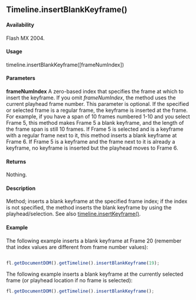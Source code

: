 ## Timeline.insertBlankKeyframe()

#### Availability

Flash MX 2004.

#### Usage

timeline.insertBlankKeyframe(\[frameNumIndex\])

#### Parameters

**frameNumIndex** A zero-based index that specifies the frame at which to insert the keyframe. If you omit
*frameNumIndex*, the method uses the current playhead frame number. This parameter is optional.
If the specified or selected frame is a regular frame, the keyframe is inserted at the frame. For example, if you have a span of 10 frames numbered 1-10 and you select Frame 5, this method makes Frame 5 a blank keyframe, and the length of the frame span is still 10 frames. If Frame 5 is selected and is a keyframe with a regular frame next to it, this method inserts a blank keyframe at Frame 6. If Frame 5 is a keyframe and the frame next to it is already a keyframe, no keyframe is inserted but the playhead moves to Frame 6.

#### Returns

Nothing.

#### Description

Method; inserts a blank keyframe at the specified frame index; if the index is not specified, the method inserts the blank keyframe by using the playhead/selection. See also [timeline.insertKeyframe()](../Timeline_object/timeli29.md).

#### Example

The following example inserts a blank keyframe at Frame 20 (remember that index values are different from frame
number values):

```javascript

fl.getDocumentDOM().getTimeline().insertBlankKeyframe(19);

```
The following example inserts a blank keyframe at the currently selected frame (or playhead location if no frame is selected):

```javascript
fl.getDocumentDOM().getTimeline().insertBlankKeyframe();

```